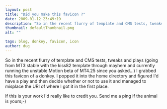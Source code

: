 ```yaml
---
layout: post
title: "Did you make this favicon ?"
date: 2009-01-12 23:49:19
description: "So in the recent flurry of template and CMS tests, tweaks and plays (going from MT3 stable with the kiss82 template through mayhem and currently running the unstable Motion beta of MT4.25 since you asked&#8230;) I grabbed this favicon of&#8230;"
thumbnail: defaultThumbnail.png
alt: ""

tags: blog, donkey, favicon, icon
author: dug
---
```


So in the recent flurry of template and CMS tests, tweaks and plays (going from MT3 stable with the kiss82 template through mayhem and currently running the unstable Motion beta of MT4.25 since you asked...) I grabbed this favicon of a donkey. I popped it into the home directory and figured I'd have a play and then decide whether or not to use it and managed to misplace the URI of where I got it in the first place.

If this is your work I'd really like to credit you. Send me a ping if the animal is yours;-)
